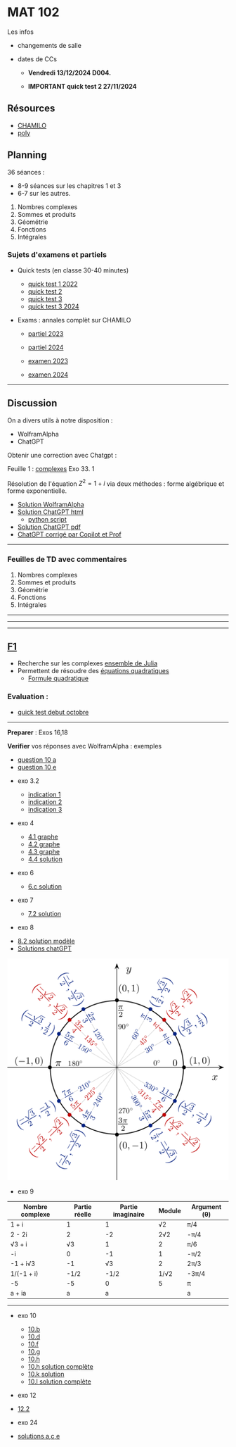 # MAT 102

Les infos 
- changements de salle
- dates de CCs

    - **Vendredi 13/12/2024 D004.**
       <!-- -  18 octobre, DLST D102. -->

    - **IMPORTANT quick test 2 27/11/2024**



## Résources 

- [CHAMILO](https://chamilo.univ-grenoble-alpes.fr/courses/GBX1MT12/)
- [poly](./polyMAT102-main.pdf) 

## Planning

36 séances :

* 8-9 séances sur les chapitres 1 et 3
* 6-7 sur les autres.

1. Nombres complexes
1. Sommes et produits
1. Géométrie 
1. Fonctions 
1. Intégrales 


### Sujets d'examens et partiels

- Quick tests (en classe 30-40 minutes)
    - [quick test 1 2022](./quick_test.pdf)
    - [quick test 2](qt2.pdf)
    - [quick test 3](qt3.pdf)
    - [quick test 3 2024](./qt2_2024.pdf)


- Exams : annales complèt sur CHAMILO

    - [partiel  2023](./Annales/2023-octobre.pdf)
    - [partiel  2024](./Annales/2024-octobre-corr.pdf)

    - [examen 2023](./Annales/2023-final.pdf)
    - [examen 2024](./Annales/2024-final-corr.pdf)

<!-- ![fig1](./fig_2022.png) -->
<!-- ![fig1](./fig_2023.png) -->


---

## Discussion 

On a divers utils à notre disposition :

- WolframAlpha
- ChatGPT

<!-- ``` -->
<!-- Write a story about about Lynna --> 
<!-- who is late for  her math class --> 
<!-- but makes up to the teacher --> 
<!-- by buying a hot chocolate for him -->

<!-- ``` -->

<!-- And [here is the result](./story.md) -->
<!-- et en français [ici](./story_french.md). -->

<!-- ### Plus serieusement --> 

Obtenir une correction avec Chatgpt :

Feuille 1 : [complexes](./Fiche1-complexes.pdf)
Exo 33. 1

Résolution de l'équation $Z^2 = 1 + i$ via deux méthodes : forme algébrique et forme exponentielle.


- [Solution WolframAlpha](https://www.wolframalpha.com/input/?i=solve+z%5E2+%3D+1+%2B+i)
- [Solution ChatGPT html](./chatgpt.html)
    - [python script](./clean_gpt.md)
- [Solution ChatGPT pdf](./chatgpt.pdf)
- [ChatGPT corrigé par Copilot et Prof](./chatgpt_corrected.html)

---

### Feuilles de TD avec commentaires

1. Nombres complexes
1. Sommes et produits
1. Géométrie 
1. Fonctions 
1. Intégrales 


---

 <!-- 16-17 -->

<!-- 15.5 /16 -->


<!-- **nombres complexes** -->

<!-- - [lapin de Douady](https://youtu.be/JttLtB0Gkdk ) -->
<!-- <!-1- - [mandelbrottle](https://github.com/macbuse/Mandelbrottle/blob/master/mandelbrotlle_coke.ipynb) -1-> -->

<!-- --- -->


<!-- --- -->

<!-- [F5](./Fiche5-integrales.pdf) -->

<!-- - [exo 5](./Fiche5Ex5.pdf) -->
<!-- - [exo 6](./Fiche5Ex6.pdf) -->
<!-- - [exo 7](./Fiche5Ex7.pdf) -->

<!-- - [exo 8b](https://www.wolframalpha.com/input?i=primitive++sqrt%28t%5E2+-+4%29) -->
<!-- - [exo 8c](https://www.wolframalpha.com/input?i=primitive++sqrt%289+-+4t%5E2%29) -->
<!-- - [exo 11d](https://www.wolframalpha.com/input?i=primitive+1%2F%28x%5E2+-+3x+%2B+2%29) -->
<!-- - [exo 12e](https://www.wolframalpha.com/input?i=primitive++exp%28x%29+cos%28x%29) -->
<!-- - [exo 12h](https://www.wolframalpha.com/input?i=primitive++exp%28x%29+%28x%5E2+%2B+x+%2B+1%29) -->
<!-- - [exo 14](https://www.wolframalpha.com/input?i=primitive+sin%5E3%28x%29) -->

<!-- --- -->

---


<!-- [F4](./Fiche4-fonctions.pdf) -->

<!-- - [exo 28](https://www.wolframalpha.com/input?i=x+from+-7+to+7+plot+1%2F2+x+%2B+2+%2B+%5Clog%28%28+x-1%29%2F%28x%2B1%29%29+) -->

<!-- --- -->

<!-- ### Géométrie --> 

<!-- <!-1- --- -1-> -->

<!-- [F3](./Fiche3-geometrie.pdf) -->

<!-- **Preparer pour 12/10** exos 7 et 9 -->

<!-- [quick test géométrie 2022](./qt3.pdf) -->

<!-- --- -->

<!-- [F2](./Fiche2-sommes-produits.pdf) -->

<!-- <!-1- **Preparer pour 5/10** -1-> -->


<!-- - [quick test 2023](./qt2.pdf) -->

<!-- - [Progression arithmétique](https://fr.wikipedia.org/wiki/Suite_arithm%C3%A9tique) -->
<!-- - [Progression géométrique](https://fr.wikipedia.org/wiki/Suite_g%C3%A9om%C3%A9trique) -->
<!-- - [Série géométrique](https://fr.wikipedia.org/wiki/S%C3%A9rie_g%C3%A9om%C3%A9trique) -->
<!-- - [Somme telescopique](https://fr.wikipedia.org/wiki/Somme_t%C3%A9lescopique) -->


---

## [F1](./Fiche1-complexes.pdf)

- Recherche sur les complexes [ensemble de Julia](https://fr.wikipedia.org/wiki/Ensemble_de_Julia)
- Permettent de résoudre des [équations
quadratiques](https://fr.wikipedia.org/wiki/%C3%89quation_du_second_degr%C3%A9)
    - [Formule quadratique](https://fr.wikipedia.org/wiki/Formule_quadratique)


### Evaluation : 
- [quick test debut octobre](./quick_test.pdf)

---

**Preparer** : Exos 16,18

<!-- **Preparer** --> 
<!-- Exo 19 m) n) o) -->
<!-- Exo 20 i) j) -->

**Verifier** vos réponses avec WolframAlpha :  exemples

- [question 10 a](https://www.wolframalpha.com/input?i=simplify+%281+%2B+i%29%5E2)
- [question 10 e](https://www.wolframalpha.com/input?i=simplify+%281+%2B+2i%29%283+%2B+4i%29+)


<!-- --- -->

- exo 3.2
    - [indication
    1](https://www.wolframalpha.com/input?i=simplify+2%2F%285+-+sqrt%282%29%29)
    - [indication
    2](https://www.wolframalpha.com/input?i=simplify+5%2F%283+%2B+sqrt%282%29%29)
    - [indication
    3](https://www.wolframalpha.com/input?i=simplify+4%2F%282+-+sqrt%282%29%29)

- exo 4
    - [4.1 graphe](https://www.wolframalpha.com/input?i=plot+3x%5E2%E2%88%92x%2B2+)
    - [4.2 graphe](https://www.wolframalpha.com/input?i=plot+-5x%5E2%E2%88%929x%2B2+)
    - [4.3 graphe](https://www.wolframalpha.com/input?i=plot++3x%5E2%E2%88%924x%2B1)
    - [4.4 solution ](./sol_1_4.html)

- exo 6
    - [6.c solution](./sol_1_6_c.html)

- exo 7
    - [7.2 solution](./sol_1_7_2.html)

- exo 8
<!--     - [cercle trigonométrique](https://fr.wikipedia.org/wiki/Cercle_trigonom%C3%A9trique) -->
- [8.2 solution modèle](./sol_1_8_2.html)
- [Solutions chatGPT](./exo1.8.md)


<!-- --- -->

![cercle trigonométrique](./Unit_circle_angles_color.svg)


- exo 9


| Nombre complexe   | Partie réelle | Partie imaginaire | Module       | Argument (θ) |
|-------------------|---------------|-------------------|--------------|--------------|
| 1 + i             | 1             | 1                 | √2           | π/4          |
| 2 - 2i            | 2             | -2                | 2√2          | -π/4         |
| √3 + i            | √3            | 1                 | 2            | π/6          |
| -i                | 0             | -1                | 1            | -π/2         |
| -1 + i√3          | -1            | √3                | 2            | 2π/3         |
| 1/(-1 + i)        | -1/2          | -1/2              | 1/√2         | -3π/4        |
| -5                | -5            | 0                 | 5            | π            |
| a + ia            | a             | a                 | |a|√2        | π/4 (a>0), -3π/4 (a<0) |




---

- exo 10
    - [10.b](https://www.wolframalpha.com/input?i=simplify+%282-i%29%5E2)
    - [10.d](https://www.wolframalpha.com/input?i=simplify+%281-+i%29%282%2Bi%29)
    - [10.f](https://www.wolframalpha.com/input?i=simplify+%281-3i%29%285-2i%29)
    - [10.g](https://www.wolframalpha.com/input?i=simplify+%282%2B3i%29%5E2%282-3i%29)
    - [10.h](https://www.wolframalpha.com/input?i=simplify+%283%2Bi%29%5E3)
    - [10.h solution complète](./sol_1_10_h.html)
    - [10.k solution ](https://www.wolframalpha.com/input?i=simplify+%282%2B3i%29%5E2%2B%282-3i%29%5E2)
    - [10.l solution complète](./sol_1_10_l.html)

- exo 12
- [12.2](./sol_1_12_3.html)


- exo  24
- [solutions a,c,e](./sol_1_24_ace.md)


<!-- - exo 13 -->
<!--     - a) médiatrice -->
<!--     - b) cercle -->
<!--     - c) disque -->
<!--     - d) médiatrice -->
<!--     - 13.e ![fig](./1_13e.png) -->

<!-- --- -->

<!-- - exo 17 -->
<!--     - [solution a](./sol_17_a.html) -->
<!--     - [solution b](./sol_17_b.html) -->


<!-- - exo 19 -->
<!--     - [solution a)..e)](./sol_1_19.pdf) -->

<!-- - exo 21 -->
<!--     - [solution d)](./sol_1_21_d.html) -->

<!-- - exo 23 -->
<!--     - [solution c)](./sol_1_23_c.html) -->

<!-- <!-1- ### exos avec commentaires -1-> -->

<!-- <!-1- **Exo 4** -1-> -->

<!-- <!-1- 1. pas de solution -1-> -->
<!-- <!-1- 1. [solve −5x^2−9x+2 = 0](https://www.wolframalpha.com/input?i=solve++%E2%88%925x%5E2%E2%88%929x%2B2) -1-> -->
<!-- <!-1- 1. [solve  1/3 x^2−2x+3 = 0](https://www.wolframalpha.com/input?i=solve++1%2F3+x%5E2%E2%88%922x%2B3+%3D+0) -1-> -->
<!-- <!-1- 1. [ −4x+3x^2+1 = 0](https://www.wolframalpha.com/input?i=solve+++%E2%88%924x%2B3x%5E2%2B1+%3D+0) -1-> -->


<!-- <!-1- Distance AB = longueur du vecteur A - B (et du B - A) -1-> -->

<!-- <!-1- 1. [(2, 1)  - (−1, 2)](https://www.wolframalpha.com/input?i=%282%2C+1%29++-+%28%E2%88%921%2C+2%29) -1-> -->
<!-- <!-1- 1. [(5, −3)  - (3, -1-> -->
<!-- <!-1- 1)](https://www.wolframalpha.com/input?i=%285%2C+%E2%88%923%29++-+%283%2C+1%29) -1-> -->

<!-- --- -->


<!-- <!-1- **1.3.1.2 Calcul des racines carrées via la forme algébrique** -1-> -->

<!-- <!-1- - [11 e](https://www.wolframalpha.com/input?i=solve+++z%5E2+%3D+8+%E2%88%92+6i) -1-> -->
<!-- <!-1- - [11 f](https://www.wolframalpha.com/input?i=solve+++z%5E2+%3D++%E2%88%923+%2B+4i) -1-> -->
<!-- <!-1- - [11 g](https://www.wolframalpha.com/input?i=solve+++z%5E2+%3D++%3D+7+%2B+24i) -1-> -->
<!-- <!-1- - [11 h](https://www.wolframalpha.com/input?i=solve+++z%5E2+%3D++%3D+9+%2B40+i) -1-> -->

<!-- <!-1- **1.3.2 Résolution d’une équation du second degré dans C** -1-> -->

<!-- - [23 a](https://www.wolframalpha.com/input?i=solve+z%5E2+%2B+%281+%E2%88%92+5i%29z+%2B+2i+%E2%88%92+6+%3D+0) -->
<!-- - [23 b](https://www.wolframalpha.com/input?i=solve++z%5E2+%E2%88%92+%283+%2B+4i%29z+%2B+7i+%E2%88%92+1+%3D) -->
<!-- - [23 c](https://www.wolframalpha.com/input?i=solve++2z%5E2+%2B+%285+%2B+i%29z+%2B+2+%2B+2i+%3D+0) -->



